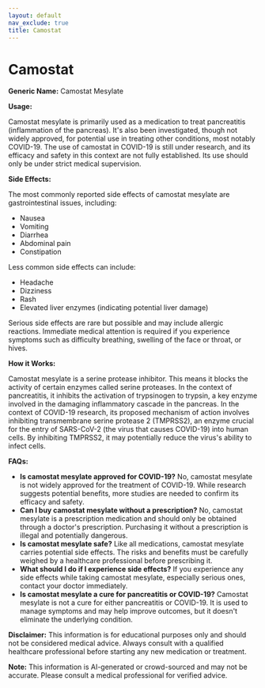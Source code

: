 ```yaml
---
layout: default
nav_exclude: true
title: Camostat
---
```


# Camostat

**Generic Name:** Camostat Mesylate

**Usage:**

Camostat mesylate is primarily used as a medication to treat pancreatitis (inflammation of the pancreas).  It's also been investigated, though not widely approved, for potential use in treating other conditions, most notably COVID-19.  The use of camostat in COVID-19 is still under research, and its efficacy and safety in this context are not fully established.  Its use should only be under strict medical supervision.

**Side Effects:**

The most commonly reported side effects of camostat mesylate are gastrointestinal issues, including:

* Nausea
* Vomiting
* Diarrhea
* Abdominal pain
* Constipation

Less common side effects can include:

* Headache
* Dizziness
* Rash
* Elevated liver enzymes (indicating potential liver damage)

Serious side effects are rare but possible and may include allergic reactions.  Immediate medical attention is required if you experience symptoms such as difficulty breathing, swelling of the face or throat, or hives.

**How it Works:**

Camostat mesylate is a serine protease inhibitor.  This means it blocks the activity of certain enzymes called serine proteases.  In the context of pancreatitis, it inhibits the activation of trypsinogen to trypsin, a key enzyme involved in the damaging inflammatory cascade in the pancreas.  In the context of COVID-19 research, its proposed mechanism of action involves inhibiting transmembrane serine protease 2 (TMPRSS2), an enzyme crucial for the entry of SARS-CoV-2 (the virus that causes COVID-19) into human cells.  By inhibiting TMPRSS2, it may potentially reduce the virus's ability to infect cells.


**FAQs:**

* **Is camostat mesylate approved for COVID-19?** No, camostat mesylate is not widely approved for the treatment of COVID-19. While research suggests potential benefits, more studies are needed to confirm its efficacy and safety.
* **Can I buy camostat mesylate without a prescription?**  No, camostat mesylate is a prescription medication and should only be obtained through a doctor's prescription.  Purchasing it without a prescription is illegal and potentially dangerous.
* **Is camostat mesylate safe?**  Like all medications, camostat mesylate carries potential side effects.  The risks and benefits must be carefully weighed by a healthcare professional before prescribing it.
* **What should I do if I experience side effects?**  If you experience any side effects while taking camostat mesylate, especially serious ones, contact your doctor immediately.
* **Is camostat mesylate a cure for pancreatitis or COVID-19?**  Camostat mesylate is not a cure for either pancreatitis or COVID-19.  It is used to manage symptoms and may help improve outcomes, but it doesn't eliminate the underlying condition.


**Disclaimer:** This information is for educational purposes only and should not be considered medical advice.  Always consult with a qualified healthcare professional before starting any new medication or treatment.


**Note:** This information is AI-generated or crowd-sourced and may not be accurate. Please consult a medical professional for verified advice.